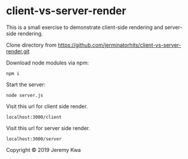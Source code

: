 # client-vs-server-render

This is a small exercise to demonstrate client-side rendering and server-side rendering.

Clone directory from https://github.com/jerminatorhits/client-vs-server-render.git

Download node modules via npm:
```
npm i
```
Start the server:
```
node server.js
```

Visit this url for client side render.
```
localhost:3000/client
```
Visit this url for server side render.
```
localhost:3000/server
```

Copyright © 2019 Jeremy Kwa
